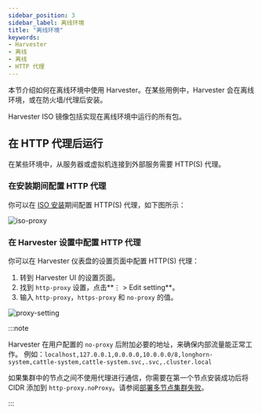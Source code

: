 ```yaml
---
sidebar_position: 3
sidebar_label: 离线环境
title: "离线环境"
keywords:
- Harvester
- 离线
- 离线
- HTTP 代理
---
```


本节介绍如何在离线环境中使用 Harvester。在某些用例中，Harvester 会在离线环境，或在防火墙/代理后安装。

Harvester ISO 镜像包括实现在离线环境中运行的所有包。

## 在 HTTP 代理后运行

在某些环境中，从服务器或虚拟机连接到外部服务需要 HTTP(S) 代理。

### 在安装期间配置 HTTP 代理

你可以在 [ISO 安装](./install/iso-install.md)期间配置 HTTP(S) 代理，如下图所示：

![iso-proxy](/img/v1.2/iso-proxy.png)

### 在 Harvester 设置中配置 HTTP 代理

你可以在 Harvester 仪表盘的设置页面中配置 HTTP(S) 代理：

1. 转到 Harvester UI 的设置页面。
1. 找到 `http-proxy` 设置，点击**⋮ > Edit setting**。
1. 输入 `http-proxy`，`https-proxy` 和 `no-proxy` 的值。

![proxy-setting](/img/v1.2/proxy-setting.png)

:::note

Harvester 在用户配置的 `no-proxy` 后附加必要的地址，来确保内部流量能正常工作。
例如：`localhost,127.0.0.1,0.0.0.0,10.0.0.0/8,longhorn-system,cattle-system,cattle-system.svc,.svc,.cluster.local`

如果集群中的节点之间不使用代理进行通信，你需要在第一个节点安装成功后将 CIDR 添加到 `http-proxy.noProxy`。请参阅[部署多节点集群失败](/troubleshooting/harvester.md#http-proxy-设置错误导致多节点集群部署失败)。

:::

